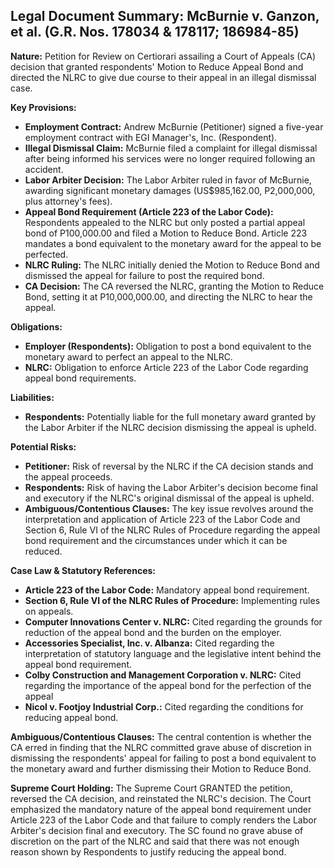 ## Legal Document Summary: McBurnie v. Ganzon, et al. (G.R. Nos. 178034 & 178117; 186984-85)

**Nature:** Petition for Review on Certiorari assailing a Court of Appeals (CA) decision that granted respondents' Motion to Reduce Appeal Bond and directed the NLRC to give due course to their appeal in an illegal dismissal case.

**Key Provisions:**

*   **Employment Contract:** Andrew McBurnie (Petitioner) signed a five-year employment contract with EGI Manager's, Inc. (Respondent).
*   **Illegal Dismissal Claim:** McBurnie filed a complaint for illegal dismissal after being informed his services were no longer required following an accident.
*   **Labor Arbiter Decision:** The Labor Arbiter ruled in favor of McBurnie, awarding significant monetary damages (US$985,162.00, P2,000,000, plus attorney's fees).
*   **Appeal Bond Requirement (Article 223 of the Labor Code):** Respondents appealed to the NLRC but only posted a partial appeal bond of P100,000.00 and filed a Motion to Reduce Bond. Article 223 mandates a bond equivalent to the monetary award for the appeal to be perfected.
*   **NLRC Ruling:** The NLRC initially denied the Motion to Reduce Bond and dismissed the appeal for failure to post the required bond.
*   **CA Decision:** The CA reversed the NLRC, granting the Motion to Reduce Bond, setting it at P10,000,000.00, and directing the NLRC to hear the appeal.

**Obligations:**

*   **Employer (Respondents):** Obligation to post a bond equivalent to the monetary award to perfect an appeal to the NLRC.
*   **NLRC:** Obligation to enforce Article 223 of the Labor Code regarding appeal bond requirements.

**Liabilities:**

*   **Respondents:**  Potentially liable for the full monetary award granted by the Labor Arbiter if the NLRC decision dismissing the appeal is upheld.

**Potential Risks:**

*   **Petitioner:**  Risk of reversal by the NLRC if the CA decision stands and the appeal proceeds.
*   **Respondents:** Risk of having the Labor Arbiter's decision become final and executory if the NLRC's original dismissal of the appeal is upheld.
*   **Ambiguous/Contentious Clauses:** The key issue revolves around the interpretation and application of Article 223 of the Labor Code and Section 6, Rule VI of the NLRC Rules of Procedure regarding the appeal bond requirement and the circumstances under which it can be reduced.

**Case Law & Statutory References:**

*   **Article 223 of the Labor Code:** Mandatory appeal bond requirement.
*   **Section 6, Rule VI of the NLRC Rules of Procedure:** Implementing rules on appeals.
*   **Computer Innovations Center v. NLRC:**  Cited regarding the grounds for reduction of the appeal bond and the burden on the employer.
*   **Accessories Specialist, Inc. v. Albanza:**  Cited regarding the interpretation of statutory language and the legislative intent behind the appeal bond requirement.
*   **Colby Construction and Management Corporation v. NLRC:**  Cited regarding the importance of the appeal bond for the perfection of the appeal
*   **Nicol v. Footjoy Industrial Corp.:**  Cited regarding the conditions for reducing appeal bond.

**Ambiguous/Contentious Clauses:** The central contention is whether the CA erred in finding that the NLRC committed grave abuse of discretion in dismissing the respondents' appeal for failing to post a bond equivalent to the monetary award and further dismissing their Motion to Reduce Bond.

**Supreme Court Holding:** The Supreme Court GRANTED the petition, reversed the CA decision, and reinstated the NLRC's decision. The Court emphasized the mandatory nature of the appeal bond requirement under Article 223 of the Labor Code and that failure to comply renders the Labor Arbiter's decision final and executory. The SC found no grave abuse of discretion on the part of the NLRC and said that there was not enough reason shown by Respondents to justify reducing the appeal bond.
